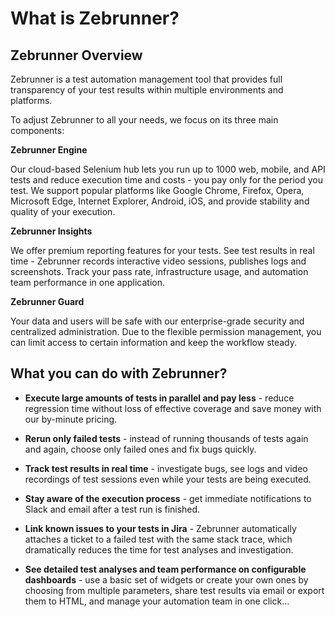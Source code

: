 # What is Zebrunner?

## Zebrunner Overview

Zebrunner is a test automation management tool that provides full transparency of your test results within multiple environments and platforms. 

To adjust Zebrunner to all your needs, we focus on its three main components:


**Zebrunner Engine**

Our cloud-based Selenium hub lets you run up to 1000 web, mobile, and API tests and reduce execution time and costs - you pay only for the period you test. We support popular platforms like Google Chrome, Firefox, Opera, Microsoft Edge, Internet Explorer, Android, iOS, and provide stability and quality of your execution.


**Zebrunner Insights**

We offer premium reporting features for your tests. See test results in real time - Zebrunner records interactive video sessions, publishes logs and screenshots. Track your pass rate, infrastructure usage, and automation team performance in one application.


**Zebrunner Guard**

Your data and users will be safe with our enterprise-grade security and centralized administration. Due to the flexible permission management, you can limit access to certain information and keep the workflow steady.

## What you can do with Zebrunner?

* **Execute large amounts of tests in parallel and pay less** - reduce regression time without loss of effective coverage and save money with our by-minute pricing.

* **Rerun only failed tests** - instead of running thousands of tests again and again, choose only failed ones and fix bugs quickly.

* **Track test results in real time** - investigate bugs, see logs and video recordings of test sessions even while your tests are being executed.

* **Stay aware of the execution process** - get immediate notifications to Slack and email after a test run is finished.

* **Link known issues to your tests in Jira** - Zebrunner automatically attaches a ticket to a failed test with the same stack trace, which dramatically reduces the time for test analyses and investigation.

* **See detailed test analyses and team performance on configurable dashboards** - use a basic set of widgets or create your own ones by choosing from multiple parameters, share test results via email or export them to HTML, and manage your automation team in one click...
